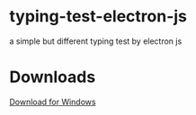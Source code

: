 # typing-test-electron-js
a simple but different typing test by electron js

# Downloads
[Download for Windows](https://github.com/MohammadGhajari/ToDo/releases/tag/v1.0.0-win-x64)
